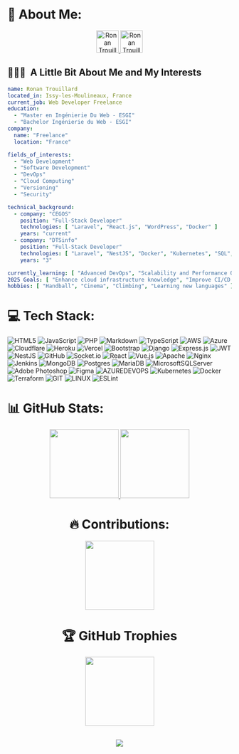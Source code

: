 # 💫 About Me:
<p align="center">
<a href="https://www.linkedin.com/in/ronan-trouillard/">
  <img height="50" src="https://user-images.githubusercontent.com/46517096/166973395-19676cd8-f8ec-4abf-83ff-da8243505b82.png" alt="Ronan Trouillard Linkedin"/>
</a>
<a href="https://github.com/ronantr">
  <img height="50" src="https://user-images.githubusercontent.com/46517096/166974368-9798f39f-1f46-499c-b14e-81f0a3f83a06.png" alt="Ronan Trouillard GitHub"/>
</a>
</p>
<h2> 👨🏻‍💻 &nbsp;A Little Bit About Me and My Interests</h2>

```yaml
name: Ronan Trouillard
located_in: Issy-les-Moulineaux, France
current_job: Web Developer Freelance
education:
  - "Master en Ingénierie Du Web - ESGI"
  - "Bachelor Ingénierie du Web - ESGI"
company:
  name: "Freelance"
  location: "France"

fields_of_interests:
  - "Web Development"
  - "Software Development"
  - "DevOps"
  - "Cloud Computing"
  - "Versioning"
  - "Security"

technical_background:
  - company: "CEGOS"
    position: "Full-Stack Developer"
    technologies: [ "Laravel", "React.js", "WordPress", "Docker" ]
    years: "current"
  - company: "DTSinfo"
    position: "Full-Stack Developer"
    technologies: [ "Laravel", "NestJS", "Docker", "Kubernetes", "SQL", "GIT" ]
    years: "3"

currently_learning: [ "Advanced DevOps", "Scalability and Performance Optimization" ]
2025 Goals: [ "Enhance cloud infrastructure knowledge", "Improve CI/CD automation"]
hobbies: [ "Handball", "Cinema", "Climbing", "Learning new languages" ]
```

# 💻 Tech Stack:
![HTML5](https://img.shields.io/badge/html5-%23E34F26.svg?style=flat&logo=html5&logoColor=white) ![JavaScript](https://img.shields.io/badge/javascript-%23323330.svg?style=flat&logo=javascript&logoColor=%23F7DF1E) ![PHP](https://img.shields.io/badge/php-%23777BB4.svg?style=flat&logo=php&logoColor=white) ![Markdown](https://img.shields.io/badge/markdown-%23000000.svg?style=flat&logo=markdown&logoColor=white) ![TypeScript](https://img.shields.io/badge/typescript-%23007ACC.svg?style=flat&logo=typescript&logoColor=white) ![AWS](https://img.shields.io/badge/AWS-%23FF9900.svg?style=flat&logo=amazon-aws&logoColor=white) ![Azure](https://img.shields.io/badge/azure-%230072C6.svg?style=flat&logo=azure-devops&logoColor=white) ![Cloudflare](https://img.shields.io/badge/Cloudflare-F38020?style=flat&logo=Cloudflare&logoColor=white) ![Heroku](https://img.shields.io/badge/heroku-%23430098.svg?style=flat&logo=heroku&logoColor=white) ![Vercel](https://img.shields.io/badge/vercel-%23000000.svg?style=flat&logo=vercel&logoColor=white) ![Bootstrap](https://img.shields.io/badge/bootstrap-%23563D7C.svg?style=flat&logo=bootstrap&logoColor=white) ![Django](https://img.shields.io/badge/django-%23092E20.svg?style=flat&logo=django&logoColor=white) ![Express.js](https://img.shields.io/badge/express.js-%23404d59.svg?style=flat&logo=express&logoColor=%2361DAFB) ![JWT](https://img.shields.io/badge/JWT-black?style=flat&logo=JSON%20web%20tokens) ![NestJS](https://img.shields.io/badge/nestjs-%23E0234E.svg?style=flat&logo=nestjs&logoColor=white) ![GitHub](https://img.shields.io/badge/GitHub-%23121011.svg?style=flat&logo=github&logoColor=white) ![Socket.io](https://img.shields.io/badge/Socket.io-black?style=flat&logo=socket.io&badgeColor=010101) ![React](https://img.shields.io/badge/react-%2320232a.svg?style=flat&logo=react&logoColor=%2361DAFB) ![Vue.js](https://img.shields.io/badge/vuejs-%2335495e.svg?style=flat&logo=vuedotjs&logoColor=%234FC08D) ![Apache](https://img.shields.io/badge/apache-%23D42029.svg?style=flat&logo=apache&logoColor=white) ![Nginx](https://img.shields.io/badge/nginx-%23009639.svg?style=flat&logo=nginx&logoColor=white) ![Jenkins](https://img.shields.io/badge/jenkins-%232C5263.svg?style=flat&logo=jenkins&logoColor=white) ![MongoDB](https://img.shields.io/badge/MongoDB-%234ea94b.svg?style=flat&logo=mongodb&logoColor=white) ![Postgres](https://img.shields.io/badge/postgres-%23316192.svg?style=flat&logo=postgresql&logoColor=white) ![MariaDB](https://img.shields.io/badge/MariaDB-003545?style=flat&logo=mariadb&logoColor=white) ![MicrosoftSQLServer](https://img.shields.io/badge/Microsoft%20SQL%20Sever-CC2927?style=flat&logo=microsoft%20sql%20server&logoColor=white) ![Adobe Photoshop](https://img.shields.io/badge/adobephotoshop-%2331A8FF.svg?style=flat&logo=adobephotoshop&logoColor=white) 	![Figma](https://img.shields.io/badge/figma-%23F24E1E.svg?style=flat&logo=figma&logoColor=white) ![AZUREDEVOPS](https://img.shields.io/badge/azuredevops-0078D7.svg?style=flat&logo=azuredevops&logoColor=white&color=%230078D7) ![Kubernetes](https://img.shields.io/badge/kubernetes-%23326ce5.svg?style=flat&logo=kubernetes&logoColor=white) ![Docker](https://img.shields.io/badge/docker-%230db7ed.svg?style=flat&logo=docker&logoColor=white) ![Terraform](https://img.shields.io/badge/terraform-%235835CC.svg?style=flat&logo=terraform&logoColor=white) ![GIT](https://img.shields.io/badge/Git-fc6d26?style=flat&logo=git&logoColor=white) ![LINUX](https://img.shields.io/badge/Linux-FCC624?style=flat&logo=linux&logoColor=black) ![ESLint](https://img.shields.io/badge/ESLint-4B3263?style=flat&logo=eslint&logoColor=white)
# 📊 GitHub Stats:

<p align="center">
<a href="https://github.com/ronantr"><img src="https://github-readme-stats.vercel.app/api?username=ronantr&theme=radical&hide_border=false&include_all_commits=false&count_private=true)" height="155">
</a>
<a href="https://github.com/ronantr">
<img src="https://github-readme-stats.vercel.app/api/top-langs/?username=ronantr&theme=radical&hide_border=false&include_all_commits=false&count_private=true&layout=compact" height="155">
</a>

</p>
<h1 align="center"> 🔥 Contributions: </h1>

<p align="center">
<a href="https://github.com/ronantr">
<img src="https://github-readme-streak-stats.herokuapp.com/?user=ronantr&theme=radical&hide_border=false" height="155">
</a>
</p>
<h1 align="center"> 🏆 GitHub Trophies </h1>
<p align="center">
<a href="https://github.com/ronantr">
<img src="https://github-profile-trophy.vercel.app/?username=ronantr&theme=juicyfresh&no-frame=false&no-bg=false&margin-w=4" height="155">
</a>
</p>

<br>
<div align="center">
<a href="https://github.com/ronantr">

 <img src="https://komarev.com/ghpvc/?username=ronantr&style=for-the-badge">
</a>
</div>
